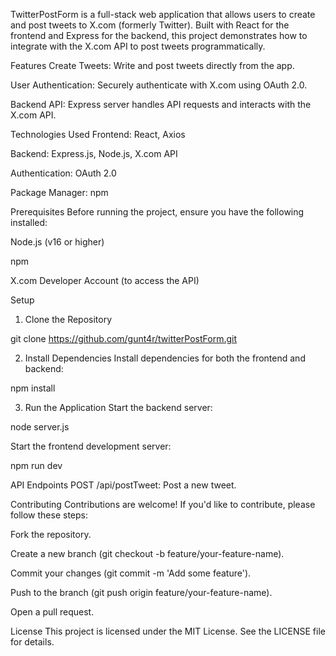 TwitterPostForm is a full-stack web application that allows users to create and post tweets to X.com (formerly Twitter). Built with React for the frontend and Express for the backend, this project demonstrates how to integrate with the X.com API to post tweets programmatically.

Features
Create Tweets: Write and post tweets directly from the app.

User Authentication: Securely authenticate with X.com using OAuth 2.0.

Backend API: Express server handles API requests and interacts with the X.com API.

Technologies Used
Frontend: React, Axios

Backend: Express.js, Node.js, X.com API

Authentication: OAuth 2.0

Package Manager: npm 

Prerequisites
Before running the project, ensure you have the following installed:

Node.js (v16 or higher)

npm

X.com Developer Account (to access the API)

Setup
1. Clone the Repository

git clone https://github.com/gunt4r/twitterPostForm.git

2. Install Dependencies
Install dependencies for both the frontend and backend:

npm install


3. Run the Application
Start the backend server:

node server.js 

Start the frontend development server:

npm run dev


API Endpoints
POST /api/postTweet: Post a new tweet.


Contributing
Contributions are welcome! If you'd like to contribute, please follow these steps:

Fork the repository.

Create a new branch (git checkout -b feature/your-feature-name).

Commit your changes (git commit -m 'Add some feature').

Push to the branch (git push origin feature/your-feature-name).

Open a pull request.

License
This project is licensed under the MIT License. See the LICENSE file for details.
